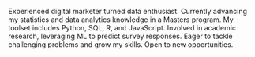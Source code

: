 Experienced digital marketer turned data enthusiast. Currently advancing my statistics and data analytics knowledge in a Masters program. My toolset includes Python, SQL, R, and JavaScript. Involved in academic research, leveraging ML to predict survey responses. Eager to tackle challenging problems and grow my skills. Open to new opportunities.
